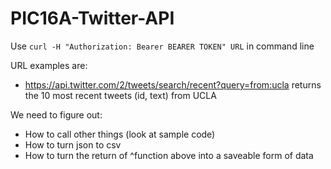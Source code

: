 # PIC16A-Twitter-API


Use `curl -H "Authorization: Bearer BEARER TOKEN" URL` in command line

URL examples are:
- https://api.twitter.com/2/tweets/search/recent?query=from:ucla returns the 10 most recent tweets (id, text) from UCLA


We need to figure out:
- How to call other things (look at sample code)
- How to turn json to csv
- How to turn the return of ^function above into a saveable form of data
